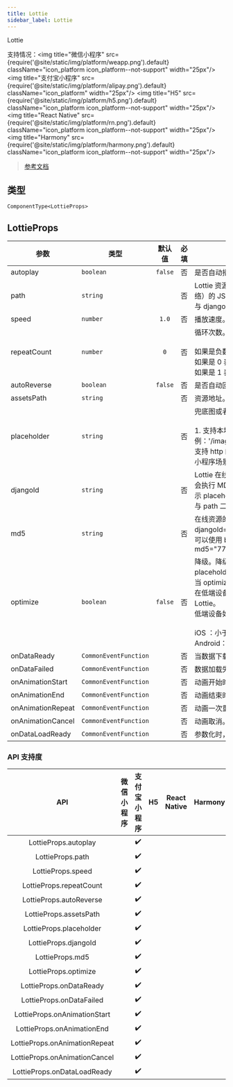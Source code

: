 ```yaml
---
title: Lottie
sidebar_label: Lottie
---
```


Lottie

支持情况：<img title="微信小程序" src={require('@site/static/img/platform/weapp.png').default} className="icon_platform icon_platform--not-support" width="25px"/> <img title="支付宝小程序" src={require('@site/static/img/platform/alipay.png').default} className="icon_platform" width="25px"/> <img title="H5" src={require('@site/static/img/platform/h5.png').default} className="icon_platform icon_platform--not-support" width="25px"/> <img title="React Native" src={require('@site/static/img/platform/rn.png').default} className="icon_platform icon_platform--not-support" width="25px"/> <img title="Harmony" src={require('@site/static/img/platform/harmony.png').default} className="icon_platform icon_platform--not-support" width="25px"/>

> [参考文档](https://opendocs.alipay.com/mini/component/lottie)

## 类型

```tsx
ComponentType<LottieProps>
```

## LottieProps

| 参数 | 类型 | 默认值 | 必填 | 说明 |
| --- | --- | :---: | :---: | --- |
| autoplay | `boolean` | `false` | 否 | 是否自动播放。 |
| path | `string` |  | 否 | Lottie 资源地址。包含近端（包内地址）和远端（网络）的 JSON 文件地址。<br />与 djangoId 二选一。 |
| speed | `number` | `1.0` | 否 | 播放速度。正数为正向播放，负数负向播放。 |
| repeatCount | `number` | `0` | 否 | 循环次数。<br /><br />如果是负数表示无限次。<br />如果是 0 表示不循环，播放一次。<br />如果是 1 表示循环一次，播放两次。 |
| autoReverse | `boolean` | `false` | 否 | 是否自动回播。 |
| assetsPath | `string` |  | 否 | 资源地址。"/" 表明是小程序根目录。 |
| placeholder | `string` |  | 否 | 兜底图或者降级图地址。<br /><br />1. 支持本地资源，案例：'/image/lottie/lottie2_default.png'。<br />支持 http 的 cdn 地址、近端地址。<br />小程序场景不支持 djangoId。 |
| djangoId | `string` |  | 否 | Lottie 在线资源。远端的 Zip 文件地址。Lottie 组件会执行 MD5 校验、解压、获取等过程，在过程中显示 placeholder 图片。<br />与 path 二选一 |
| md5 | `string` |  | 否 | 在线资源的 md5 校验。<br />djangoId=https://b.zip。<br />可以使用 b.zip 加密 获取 md5 值<br />md5="77c6c86fc89ba94cc0a9271b77ae77d2" |
| optimize | `boolean` | `false` | 否 | 降级。降级是指如遇低端设备，Lottie 会降级展示为 placeholder。<br />当 optimize 为 true ，并且传入了 placeholder 时，在低端设备上只会展示 placeholder，不展示 Lottie。<br />低端设备如下所示：<br /><br />iOS ：小于等于 iPhone6P<br />Android：内存容量小于 3G |
| onDataReady | `CommonEventFunction` |  | 否 | 当数据下载+视图创建完成时触发。 |
| onDataFailed | `CommonEventFunction` |  | 否 | 数据加载失败时触发。 |
| onAnimationStart | `CommonEventFunction` |  | 否 | 动画开始时触发。 |
| onAnimationEnd | `CommonEventFunction` |  | 否 | 动画结束时触发。 |
| onAnimationRepeat | `CommonEventFunction` |  | 否 | 动画一次重播结束。 |
| onAnimationCancel | `CommonEventFunction` |  | 否 | 动画取消。业务调用 Cancel 时回调。 |
| onDataLoadReady | `CommonEventFunction` |  | 否 | 参数化时，数据准备完成，等待业务传入参数化值。 |

### API 支持度

| API | 微信小程序 | 支付宝小程序 | H5 | React Native | Harmony |
| :---: | :---: | :---: | :---: | :---: | :---: |
| LottieProps.autoplay |  | ✔️ |  |  |  |
| LottieProps.path |  | ✔️ |  |  |  |
| LottieProps.speed |  | ✔️ |  |  |  |
| LottieProps.repeatCount |  | ✔️ |  |  |  |
| LottieProps.autoReverse |  | ✔️ |  |  |  |
| LottieProps.assetsPath |  | ✔️ |  |  |  |
| LottieProps.placeholder |  | ✔️ |  |  |  |
| LottieProps.djangoId |  | ✔️ |  |  |  |
| LottieProps.md5 |  | ✔️ |  |  |  |
| LottieProps.optimize |  | ✔️ |  |  |  |
| LottieProps.onDataReady |  | ✔️ |  |  |  |
| LottieProps.onDataFailed |  | ✔️ |  |  |  |
| LottieProps.onAnimationStart |  | ✔️ |  |  |  |
| LottieProps.onAnimationEnd |  | ✔️ |  |  |  |
| LottieProps.onAnimationRepeat |  | ✔️ |  |  |  |
| LottieProps.onAnimationCancel |  | ✔️ |  |  |  |
| LottieProps.onDataLoadReady |  | ✔️ |  |  |  |
